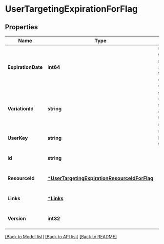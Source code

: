 # UserTargetingExpirationForFlag

## Properties
Name | Type | Description | Notes
------------ | ------------- | ------------- | -------------
**ExpirationDate** | **int64** | Unix epoch time in milliseconds specifying the expiration date | [optional] [default to null]
**VariationId** | **string** | the ID of the variation that the user is targeted on a flag | [optional] [default to null]
**UserKey** | **string** | Unique identifier for the user | [optional] [default to null]
**Id** | **string** |  | [optional] [default to null]
**ResourceId** | [***UserTargetingExpirationResourceIdForFlag**](UserTargetingExpirationResourceIdForFlag.md) |  | [optional] [default to null]
**Links** | [***Links**](Links.md) |  | [optional] [default to null]
**Version** | **int32** |  | [optional] [default to null]

[[Back to Model list]](../README.md#documentation-for-models) [[Back to API list]](../README.md#documentation-for-api-endpoints) [[Back to README]](../README.md)


